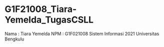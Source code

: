 # G1F21008_Tiara-Yemelda_TugasCSLL
Nama : Tiara Yemelda NPM : G1F021008 Sistem Informasi 2021 Universitas Bengkulu
